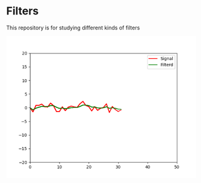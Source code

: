 # Filters
This repository is for studying different kinds of filters

![plot](https://github.com/RN0H/Filters/blob/5775967d55f01732fd2a57d2c749718ad62ec5db/pngs/kf.png)